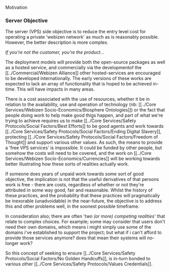 Motivation



### Server Objective

The server (VPS) side objective is to reduce the entry level cost for operating a private 'webizen network' as much as is reasonably possible.  However, the better description is more complex.

*If you're not the customer, you're the product...*

The deployment models will provide both the open-source packages as well as a hosted service, and commercially via the developmentof the [[../Commercial/Webizen Alliance]] other hosted-services are encouraged to be developed internationally.  The early versions of these works are expected to lack an array of functionality that is hoped to be achieved in-time.  This will have impacts in many areas.

There is a cost associated with the use of resources, whether it be in relation to the availability, use and operation of technology (nb: [[../Core Services/Webizen Socio-Economics/Biosphere Ontologies]]) or the fact that people doing work to help make good thigs happen, and part of what we're trying to achieve requires us to make [[../Core Services/Safety Protocols/Social Factors/Best Efforts]] to be good agents and work towards [[../Core Services/Safety Protocols/Social Factors/Ending Digital Slavery]], protecting [[../Core Services/Safety Protocols/Social Factors/Freedom of Thought]] and support various other values.  As such, the means to provide a 'free VPS services' is impossible.  It could be funded by other people, but somehow the costs will need to be covered, and the work on 
[[../Core Services/Webizen Socio-Economics/Currencies]] will be working towards better illustrating how these sorts of realities actually work.

If someone does years of unpaid work towards some sort of good objective, the implication is not that the useful derivatives of that persons work is free - there are costs, regardless of whether or not they're attributed in some way good, fair and reasonable.  Whilst the history of these practices, and the probability that these practices will pragmatically be inexorable (unadvoidable) in the near-future, the objective is to address this and other problems well, in the soonest possible timeframe.

In consideration also; there are often '*two (or more) competing realities*' that relate to complex choices.  For example; some may consider that users don't need their own domains, which means i might simply use some of the domains i've established to support the project; but what if i can't afford to provide those services anymore?  does that mean their systems will no-longer work? 

So this concept of seeking to ensure [[../Core Services/Safety Protocols/Social Factors/No Golden Handcuffs]], is in-turn bonded to various other [[../Core Services/Safety Protocols/Values Credentials]].



